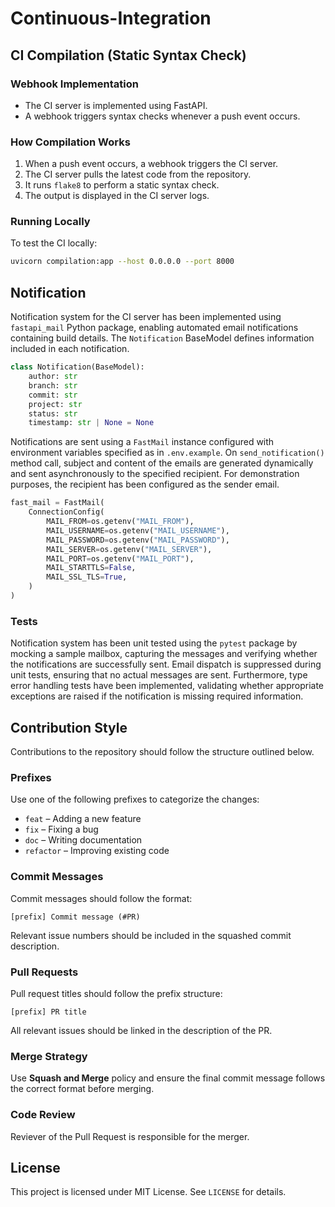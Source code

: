 # Continuous-Integration

## CI Compilation (Static Syntax Check)

### Webhook Implementation
- The CI server is implemented using FastAPI.
- A webhook triggers syntax checks whenever a push event occurs.

### How Compilation Works
1. When a push event occurs, a webhook triggers the CI server.
2. The CI server pulls the latest code from the repository.
3. It runs `flake8` to perform a static syntax check.
4. The output is displayed in the CI server logs.

### Running Locally
To test the CI locally:
```bash
uvicorn compilation:app --host 0.0.0.0 --port 8000
```

## Notification
Notification system for the CI server has been implemented using `fastapi_mail` Python package, enabling automated email notifications containing build details. The `Notification` BaseModel defines information included in each notification. 
```python
class Notification(BaseModel):
    author: str
    branch: str
    commit: str
    project: str
    status: str
    timestamp: str | None = None
```
Notifications are sent using a `FastMail` instance configured with environment variables specified as in `.env.example`. On `send_notification()` method call, subject and content of the emails are generated dynamically and sent asynchronously to the specified recipient. For demonstration purposes, the recipient has been configured as the sender email.
```python
fast_mail = FastMail(
    ConnectionConfig(
        MAIL_FROM=os.getenv("MAIL_FROM"),
        MAIL_USERNAME=os.getenv("MAIL_USERNAME"),
        MAIL_PASSWORD=os.getenv("MAIL_PASSWORD"),
        MAIL_SERVER=os.getenv("MAIL_SERVER"),
        MAIL_PORT=os.getenv("MAIL_PORT"),
        MAIL_STARTTLS=False,
        MAIL_SSL_TLS=True,
    )
)
```


### Tests
Notification system has been unit tested using the `pytest` package by mocking a sample mailbox, capturing the messages and verifying whether the notifications are successfully sent. Email dispatch is suppressed during unit tests, ensuring that no actual messages are sent. Furthermore, type error handling tests have been implemented, validating whether appropriate exceptions are raised if the notification is missing required information.

## Contribution Style

Contributions to the repository should follow the structure outlined below.

### **Prefixes**

Use one of the following prefixes to categorize the changes:

- `feat` – Adding a new feature
- `fix` – Fixing a bug
- `doc` – Writing documentation
- `refactor` – Improving existing code

### **Commit Messages**  

Commit messages should follow the format:  

```  
[prefix] Commit message (#PR)  
```  

Relevant issue numbers should be included in the squashed commit description.  

### **Pull Requests**

Pull request titles should follow the prefix structure:

```
[prefix] PR title
```

All relevant issues should be linked in the description of the PR.

### **Merge Strategy**

Use **Squash and Merge** policy and ensure the final commit message follows the correct format before merging.

### Code Review

Reviever of the Pull Request is responsible for the merger.

## License

This project is licensed under MIT License. See `LICENSE` for details.
